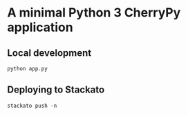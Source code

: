 # A minimal Python 3 CherryPy application 

## Local development

    python app.py

## Deploying to Stackato

    stackato push -n
